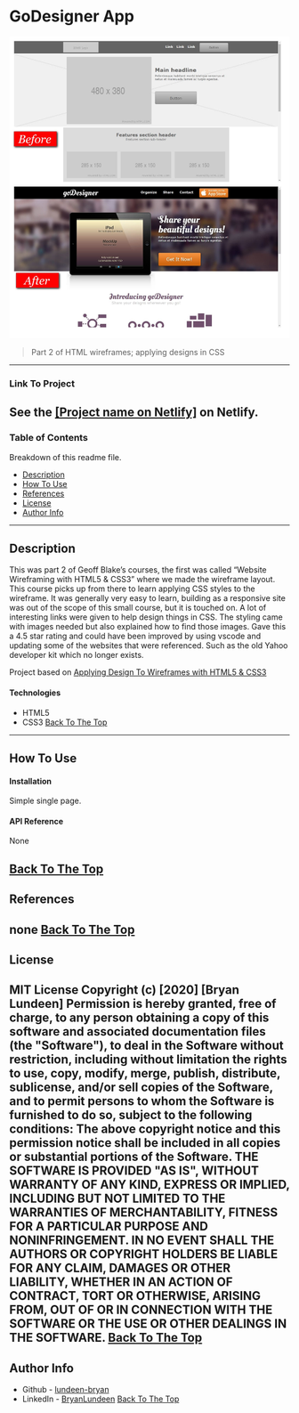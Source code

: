 # GoDesigner App
![goDesigner before and after](beforeafter.jpg)
> Part 2 of HTML wireframes; applying designs in CSS
---
### Link To Project
See the [[Project name on Netlify]]([netlify-url]) on Netlify.
---
### Table of Contents
Breakdown of this readme file.
- [Description](#description)
- [How To Use](#how-to-use)
- [References](#references)
- [License](#license)
- [Author Info](#author-info)
---
## Description
This was part 2 of Geoff Blake’s courses, the first was called “Website Wireframing with HTML5 & CSS3” where we made the wireframe layout. This course picks up from there to learn applying CSS styles to the wireframe. 
It was generally very easy to learn, building as a responsive site was out of the scope of this small course, but it is touched on. 
A lot of interesting links were given to help design things in CSS. 
The styling came with images needed but also explained how to find those images. 
Gave this a 4.5 star rating and could have been improved by using vscode and updating some of the websites that were referenced. Such as the old Yahoo developer kit which no longer exists. 
   
Project based on [Applying Design To Wireframes with HTML5 & CSS3]( https://www.udemy.com/course/applying-design-to-wireframes-with-html5-css3/)
#### Technologies
- HTML5
- CSS3
[Back To The Top](#godesigner-app)
---
## How To Use
#### Installation
Simple single page. 

#### API Reference
None

[Back To The Top](#godesigner-app)
---
## References
none
[Back To The Top](#godesigner-app)
---
## License
MIT License
Copyright (c) [2020] [Bryan Lundeen]
Permission is hereby granted, free of charge, to any person obtaining a copy
of this software and associated documentation files (the "Software"), to deal
in the Software without restriction, including without limitation the rights
to use, copy, modify, merge, publish, distribute, sublicense, and/or sell
copies of the Software, and to permit persons to whom the Software is
furnished to do so, subject to the following conditions:
The above copyright notice and this permission notice shall be included in all
copies or substantial portions of the Software.
THE SOFTWARE IS PROVIDED "AS IS", WITHOUT WARRANTY OF ANY KIND, EXPRESS OR
IMPLIED, INCLUDING BUT NOT LIMITED TO THE WARRANTIES OF MERCHANTABILITY,
FITNESS FOR A PARTICULAR PURPOSE AND NONINFRINGEMENT. IN NO EVENT SHALL THE
AUTHORS OR COPYRIGHT HOLDERS BE LIABLE FOR ANY CLAIM, DAMAGES OR OTHER
LIABILITY, WHETHER IN AN ACTION OF CONTRACT, TORT OR OTHERWISE, ARISING FROM,
OUT OF OR IN CONNECTION WITH THE SOFTWARE OR THE USE OR OTHER DEALINGS IN THE
SOFTWARE.
[Back To The Top](#godesigner-app)
---
## Author Info
- Github - [lundeen-bryan](https://github.com/lundeen-bryan)
- LinkedIn - [BryanLundeen](https://www.linkedin.com/in/bryanlundeen/)
[Back To The Top](#godesigner-app)

